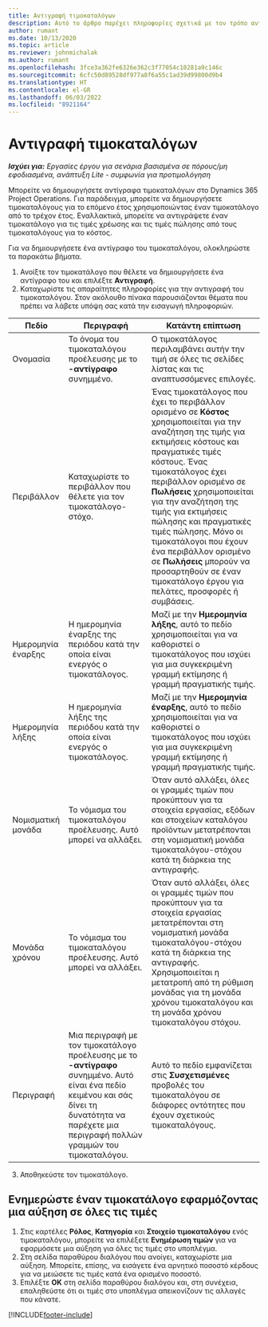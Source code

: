 ```yaml
---
title: Αντιγραφή τιμοκαταλόγων
description: Αυτό το άρθρο παρέχει πληροφορίες σχετικά με τον τρόπο αντιγραφής τιμοκαταλόγων στο Project Operations.
author: rumant
ms.date: 10/13/2020
ms.topic: article
ms.reviewer: johnmichalak
ms.author: rumant
ms.openlocfilehash: 3fce3a362fe6326e362c3f77054c10281a9c146c
ms.sourcegitcommit: 6cfc50d89528df977a8f6a55c1ad39d99800d9b4
ms.translationtype: HT
ms.contentlocale: el-GR
ms.lasthandoff: 06/03/2022
ms.locfileid: "8921164"
---
```

# <a name="copy-price-lists"></a>Αντιγραφή τιμοκαταλόγων

_**Ισχύει για:** Εργασίες έργου για σενάρια βασισμένα σε πόρους/μη εφοδιασμένα, ανάπτυξη Lite - συμφωνία για προτιμολόγηση_

Μπορείτε να δημιουργήσετε αντίγραφα τιμοκαταλόγων στο Dynamics 365 Project Operations. Για παράδειγμα, μπορείτε να δημιουργήσετε τιμοκαταλόγους για το επόμενο έτος χρησιμοποιώντας έναν τιμοκατάλογο από το τρέχον έτος.  Εναλλακτικά, μπορείτε να αντιγράψετε έναν τιμοκατάλογο για τις τιμές χρέωσης και τις τιμές πώλησης από τους τιμοκαταλόγους για το κόστος. 

Για να δημιουργήσετε ένα αντίγραφο του τιμοκαταλόγου, ολοκληρώστε τα παρακάτω βήματα.

1. Ανοίξτε τον τιμοκατάλογο που θέλετε να δημιουργήσετε ένα αντίγραφο του και επιλέξτε **Αντιγραφή**.
2. Καταχωρίστε τις απαραίτητες πληροφορίες για την αντιγραφή του τιμοκαταλόγου. Στον ακόλουθο πίνακα παρουσιάζονται θέματα που πρέπει να λάβετε υπόψη σας κατά την εισαγωγή πληροφοριών.

| Πεδίο | Περιγραφή | Κατάντη επίπτωση |
| --- | --- | --- |
| Ονομασία | Το όνομα του τιμοκαταλόγου προέλευσης με το **-αντίγραφο** συνημμένο. | Ο τιμοκατάλογος περιλαμβάνει αυτήν την τιμή σε όλες τις σελίδες λίστας και τις αναπτυσσόμενες επιλογές. |
| Περιβάλλον | Καταχωρίστε το περιβάλλον που θέλετε για τον τιμοκατάλογο-στόχο. | Ένας τιμοκατάλογος που έχει το περιβάλλον ορισμένο σε **Κόστος** χρησιμοποιείται για την αναζήτηση της τιμής για εκτιμήσεις κόστους και πραγματικές τιμές κόστους. Ένας τιμοκατάλογος έχει περιβάλλον ορισμένο σε **Πωλήσεις** χρησιμοποιείται για την αναζήτηση της τιμής για εκτιμήσεις πώλησης και πραγματικές τιμές πώλησης. Μόνο οι τιμοκατάλογοι που έχουν ένα περιβάλλον ορισμένο σε **Πωλήσεις** μπορούν να προσαρτηθούν σε έναν τιμοκατάλογο έργου για πελάτες, προσφορές ή συμβάσεις. |
| Ημερομηνία έναρξης | Η ημερομηνία έναρξης της περιόδου κατά την οποία είναι ενεργός ο τιμοκατάλογος. | Μαζί με την **Ημερομηνία λήξης**, αυτό το πεδίο χρησιμοποιείται για να καθοριστεί ο τιμοκατάλογος που ισχύει για μια συγκεκριμένη γραμμή εκτίμησης ή γραμμή πραγματικής τιμής. |
| Ημερομηνία λήξης | Η ημερομηνία λήξης της περιόδου κατά την οποία είναι ενεργός ο τιμοκατάλογος. | Μαζί με την **Ημερομηνία έναρξης**, αυτό το πεδίο χρησιμοποιείται για να καθοριστεί ο τιμοκατάλογος που ισχύει για μια συγκεκριμένη γραμμή εκτίμησης ή γραμμή πραγματικής τιμής. |
| Νομισματική μονάδα | Το νόμισμα του τιμοκαταλόγου προέλευσης. Αυτό μπορεί να αλλάξει. | Όταν αυτό αλλάξει, όλες οι γραμμές τιμών που προκύπτουν για τα στοιχεία εργασίας, εξόδων και στοιχείων καταλόγου προϊόντων μετατρέπονται στη νομισματική μονάδα τιμοκαταλόγου-στόχου κατά τη διάρκεια της αντιγραφής. |
| Μονάδα χρόνου | Το νόμισμα του τιμοκαταλόγου προέλευσης. Αυτό μπορεί να αλλάξει. | Όταν αυτό αλλάξει, όλες οι γραμμές τιμών που προκύπτουν για τα στοιχεία εργασίας μετατρέπονται στη νομισματική μονάδα τιμοκαταλόγου-στόχου κατά τη διάρκεια της αντιγραφής. Χρησιμοποιείται η μετατροπή από τη ρύθμιση μονάδας για τη μονάδα χρόνου τιμοκαταλόγου και τη μονάδα χρόνου τιμοκαταλόγου στόχου. |
| Περιγραφή | Μια περιγραφή με τον τιμοκατάλογο προέλευσης με το **-αντίγραφο** συνημμένο. Αυτό είναι ένα πεδίο κειμένου και σάς δίνει τη δυνατότητα να παρέχετε μια περιγραφή πολλών γραμμών του τιμοκαταλόγου. | Αυτό το πεδίο εμφανίζεται στις **Συσχετισμένες** προβολές του τιμοκαταλόγου σε διάφορες οντότητες που έχουν σχετικούς τιμοκαταλόγους. |

3. Αποθηκεύστε τον τιμοκατάλογο. 

## <a name="update-a-price-list-by-applying-a-mark-up-to-all-the-prices"></a>Ενημερώστε έναν τιμοκατάλογο εφαρμόζοντας μια αύξηση σε όλες τις τιμές

1. Στις καρτέλες **Ρόλος**, **Κατηγορία** και **Στοιχείο τιμοκαταλόγου** ενός τιμοκαταλόγου, μπορείτε να επιλέξετε **Ενημέρωση τιμών** για να εφαρμόσετε μια αύξηση για όλες τις τιμές στο υποπλέγμα. 
2. Στη σελίδα παραθύρου διαλόγου που ανοίγει, καταχωρίστε μια αύξηση. Μπορείτε, επίσης, να εισάγετε ένα αρνητικό ποσοστό κέρδους για να μειώσετε τις τιμές κατά ένα ορισμένο ποσοστό. 
3. Επιλέξτε **OK** στη σελίδα παραθύρου διαλόγου και, στη συνέχεια, επαληθεύστε ότι οι τιμές στο υποπλέγμα απεικονίζουν τις αλλαγές που κάνατε.


[!INCLUDE[footer-include](../includes/footer-banner.md)]